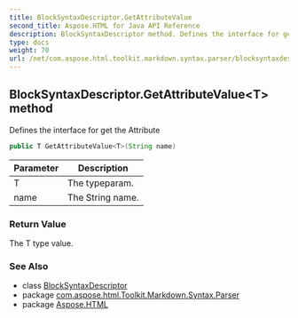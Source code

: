 ```yaml
---
title: BlockSyntaxDescriptor.GetAttributeValue
second_title: Aspose.HTML for Java API Reference
description: BlockSyntaxDescriptor method. Defines the interface for get the Attribute
type: docs
weight: 70
url: /net/com.aspose.html.toolkit.markdown.syntax.parser/blocksyntaxdescriptor/getattributevalue/
---
```

## BlockSyntaxDescriptor.GetAttributeValue&lt;T&gt; method

Defines the interface for get the Attribute

```java
public T GetAttributeValue<T>(String name)
```

| Parameter | Description |
| --- | --- |
| T | The typeparam. |
| name | The String name. |

### Return Value

The T type value.

### See Also

* class [BlockSyntaxDescriptor](../)
* package [com.aspose.html.Toolkit.Markdown.Syntax.Parser](../../blocksyntaxdescriptor/)
* package [Aspose.HTML](../../../)
